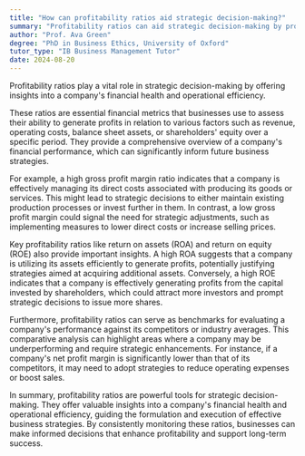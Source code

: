 ```yaml
---
title: "How can profitability ratios aid strategic decision-making?"
summary: "Profitability ratios can aid strategic decision-making by providing insights into a company's financial health and operational efficiency."
author: "Prof. Ava Green"
degree: "PhD in Business Ethics, University of Oxford"
tutor_type: "IB Business Management Tutor"
date: 2024-08-20
---
```


Profitability ratios play a vital role in strategic decision-making by offering insights into a company's financial health and operational efficiency.

These ratios are essential financial metrics that businesses use to assess their ability to generate profits in relation to various factors such as revenue, operating costs, balance sheet assets, or shareholders' equity over a specific period. They provide a comprehensive overview of a company's financial performance, which can significantly inform future business strategies.

For example, a high gross profit margin ratio indicates that a company is effectively managing its direct costs associated with producing its goods or services. This might lead to strategic decisions to either maintain existing production processes or invest further in them. In contrast, a low gross profit margin could signal the need for strategic adjustments, such as implementing measures to lower direct costs or increase selling prices.

Key profitability ratios like return on assets (ROA) and return on equity (ROE) also provide important insights. A high ROA suggests that a company is utilizing its assets efficiently to generate profits, potentially justifying strategies aimed at acquiring additional assets. Conversely, a high ROE indicates that a company is effectively generating profits from the capital invested by shareholders, which could attract more investors and prompt strategic decisions to issue more shares.

Furthermore, profitability ratios can serve as benchmarks for evaluating a company's performance against its competitors or industry averages. This comparative analysis can highlight areas where a company may be underperforming and require strategic enhancements. For instance, if a company's net profit margin is significantly lower than that of its competitors, it may need to adopt strategies to reduce operating expenses or boost sales.

In summary, profitability ratios are powerful tools for strategic decision-making. They offer valuable insights into a company's financial health and operational efficiency, guiding the formulation and execution of effective business strategies. By consistently monitoring these ratios, businesses can make informed decisions that enhance profitability and support long-term success.
    